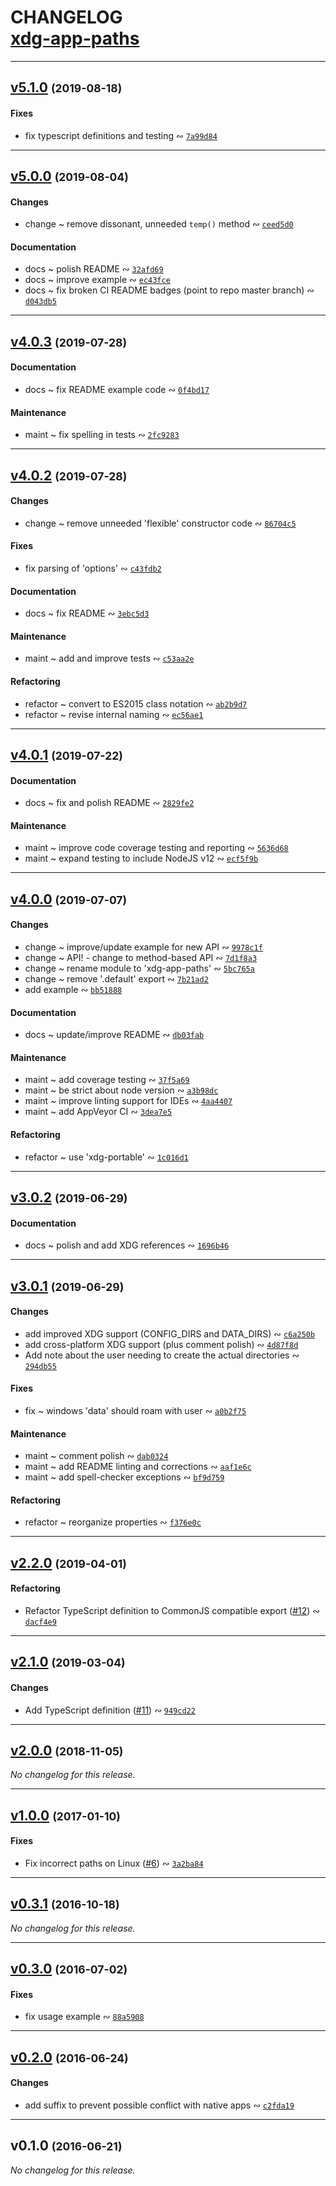 # CHANGELOG <br/> [xdg-app-paths](https://github.com/rivy/js.xdg-app-paths)

---

## [v5.1.0](https://github.com/rivy/js.xdg-app-paths/compare/v5.0.0...v5.1.0) <small>(2019-08-18)</small>

#### Fixes

* fix typescript definitions and testing &ac; [`7a99d84`](https://github.com/rivy/js.xdg-app-paths/commit/7a99d84f6667133b455437bafbed8a9298d4b35c)

---

## [v5.0.0](https://github.com/rivy/js.xdg-app-paths/compare/v4.0.3...v5.0.0) <small>(2019-08-04)</small>

#### Changes

* change ~ remove dissonant, unneeded `temp()` method &ac; [`ceed5d0`](https://github.com/rivy/js.xdg-app-paths/commit/ceed5d077fe403784122d88b0444a0469090515d)

#### Documentation

* docs ~ polish README &ac; [`32afd69`](https://github.com/rivy/js.xdg-app-paths/commit/32afd69ff694eeb4eb27f4b93558203c738fe947)
* docs ~ improve example &ac; [`ec43fce`](https://github.com/rivy/js.xdg-app-paths/commit/ec43fceeaa747084ebb8584bd4180ac9c2635a42)
* docs ~ fix broken CI README badges (point to repo master branch) &ac; [`d043db5`](https://github.com/rivy/js.xdg-app-paths/commit/d043db5229874faaa78f7f6e191c5cbe0cefbfe4)

---

## [v4.0.3](https://github.com/rivy/js.xdg-app-paths/compare/v4.0.2...v4.0.3) <small>(2019-07-28)</small>

#### Documentation

* docs ~ fix README example code &ac; [`0f4bd17`](https://github.com/rivy/js.xdg-app-paths/commit/0f4bd176c09044f3444549ea2976281b64e435f1)

#### Maintenance

* maint ~ fix spelling in tests &ac; [`2fc9283`](https://github.com/rivy/js.xdg-app-paths/commit/2fc9283b78cc90721aaa855b56401eb41801aede)

---

## [v4.0.2](https://github.com/rivy/js.xdg-app-paths/compare/v4.0.1...v4.0.2) <small>(2019-07-28)</small>

#### Changes

* change ~ remove unneeded 'flexible' constructor code &ac; [`86704c5`](https://github.com/rivy/js.xdg-app-paths/commit/86704c5ee0f86638184c4a8813a78d3a8577064f)

#### Fixes

* fix parsing of 'options' &ac; [`c43fdb2`](https://github.com/rivy/js.xdg-app-paths/commit/c43fdb2fe20e83dc987f62e5023ca6a148e682cb)

#### Documentation

* docs ~ fix README &ac; [`3ebc5d3`](https://github.com/rivy/js.xdg-app-paths/commit/3ebc5d3b2071d99b8555400b7a33d4d483c910a0)

#### Maintenance

* maint ~ add and improve tests &ac; [`c53aa2e`](https://github.com/rivy/js.xdg-app-paths/commit/c53aa2e69e7a554c7af405c48cb82bec5efbfe17)

#### Refactoring

* refactor ~ convert to ES2015 class notation &ac; [`ab2b9d7`](https://github.com/rivy/js.xdg-app-paths/commit/ab2b9d73b6aa4f85b2d13b44ad936978a9e5a196)
* refactor ~ revise internal naming &ac; [`ec56ae1`](https://github.com/rivy/js.xdg-app-paths/commit/ec56ae12f9b7b2e1656fb466ae508e74f58e6d08)

---

## [v4.0.1](https://github.com/rivy/js.xdg-app-paths/compare/v4.0.0...v4.0.1) <small>(2019-07-22)</small>

#### Documentation

* docs ~ fix and polish README &ac; [`2829fe2`](https://github.com/rivy/js.xdg-app-paths/commit/2829fe2a15bfa07b8fbe107318e9b96f108381b7)

#### Maintenance

* maint ~ improve code coverage testing and reporting &ac; [`5636d68`](https://github.com/rivy/js.xdg-app-paths/commit/5636d683382ebfc01ec6fef42a931d4ffc71b83a)
* maint ~ expand testing to include NodeJS v12 &ac; [`ecf5f9b`](https://github.com/rivy/js.xdg-app-paths/commit/ecf5f9b268d4b301f4b0b100222a5898960f45a5)

---

## [v4.0.0](https://github.com/rivy/js.xdg-app-paths/compare/v3.0.2...v4.0.0) <small>(2019-07-07)</small>

#### Changes

* change ~ improve/update example for new API &ac; [`9978c1f`](https://github.com/rivy/js.xdg-app-paths/commit/9978c1f8d59e8c3bfac69a010bc3cc1f3a726ea5)
* change ~ API! - change to method-based API &ac; [`7d1f8a3`](https://github.com/rivy/js.xdg-app-paths/commit/7d1f8a3bb19f5fdcc68a2ef507d7a8a047bef0d2)
* change ~ rename module to 'xdg-app-paths' &ac; [`5bc765a`](https://github.com/rivy/js.xdg-app-paths/commit/5bc765a954ccb26688b6c6e24f869619b6df2303)
* change ~ remove '.default' export &ac; [`7b21ad2`](https://github.com/rivy/js.xdg-app-paths/commit/7b21ad2b97cdafc4221ec5e91b6e06d88941f0f2)
* add example &ac; [`bb51888`](https://github.com/rivy/js.xdg-app-paths/commit/bb51888e82732d78f835e8a6d61fc4b491ff9b6a)

#### Documentation

* docs ~ update/improve README &ac; [`db03fab`](https://github.com/rivy/js.xdg-app-paths/commit/db03fab57d35f09a4fec1383bb259ff7afc0f57d)

#### Maintenance

* maint ~ add coverage testing &ac; [`37f5a69`](https://github.com/rivy/js.xdg-app-paths/commit/37f5a693dce722d7c4e32f7b189c51779e9937bf)
* maint ~ be strict about node version &ac; [`a3b98dc`](https://github.com/rivy/js.xdg-app-paths/commit/a3b98dc1f14d820e24d230ab0515f42702483ef5)
* maint ~ improve linting support for IDEs &ac; [`4aa4407`](https://github.com/rivy/js.xdg-app-paths/commit/4aa4407e916ded94b89418f624d4c7f74befd7d2)
* maint ~ add AppVeyor CI &ac; [`3dea7e5`](https://github.com/rivy/js.xdg-app-paths/commit/3dea7e5e7811fb48dacac4c19d15e1b7c0ffe3c5)

#### Refactoring

* refactor ~ use 'xdg-portable' &ac; [`1c016d1`](https://github.com/rivy/js.xdg-app-paths/commit/1c016d19b1b7f47d9f368d4b1a14e5effa7c8f48)

---

## [v3.0.2](https://github.com/rivy/js.xdg-app-paths/compare/v3.0.1...v3.0.2) <small>(2019-06-29)</small>

#### Documentation

* docs ~ polish and add XDG references &ac; [`1696b46`](https://github.com/rivy/js.xdg-app-paths/commit/1696b462d336a047b5041685b4fade914eeebd6a)

---

## [v3.0.1](https://github.com/rivy/js.xdg-app-paths/compare/v2.2.0...v3.0.1) <small>(2019-06-29)</small>

#### Changes

* add improved XDG support (CONFIG_DIRS and DATA_DIRS) &ac; [`c6a250b`](https://github.com/rivy/js.xdg-app-paths/commit/c6a250bdcb899b83179b2414b9f5607fbf0e29bc)
* add cross-platform XDG support (plus comment polish) &ac; [`4d87f8d`](https://github.com/rivy/js.xdg-app-paths/commit/4d87f8d06d39a3c87d8dc49b5b00a720fbcf75e7)
* Add note about the user needing to create the actual directories &ac; [`294db55`](https://github.com/rivy/js.xdg-app-paths/commit/294db5514d82a39424b4325d8e59879241174365)

#### Fixes

* fix ~ windows 'data' should roam with user &ac; [`a0b2f75`](https://github.com/rivy/js.xdg-app-paths/commit/a0b2f75b9a6ff09a74b2e49899863e844257c885)

#### Maintenance

* maint ~ comment polish &ac; [`dab0324`](https://github.com/rivy/js.xdg-app-paths/commit/dab0324f2302eb87a7631044c4a997b935583dcd)
* maint ~ add README linting and corrections &ac; [`aaf1e6c`](https://github.com/rivy/js.xdg-app-paths/commit/aaf1e6ca0b7407a095adbf1877b6fd5c85061eac)
* maint ~ add spell-checker exceptions &ac; [`bf9d759`](https://github.com/rivy/js.xdg-app-paths/commit/bf9d7595a99f9eae2c8db1e05d504cc912b5baaf)

#### Refactoring

* refactor ~ reorganize properties &ac; [`f376e0c`](https://github.com/rivy/js.xdg-app-paths/commit/f376e0c142b303a1313710914490ff521b4b9dd7)

---

## [v2.2.0](https://github.com/rivy/js.xdg-app-paths/compare/v2.1.0...v2.2.0) <small>(2019-04-01)</small>

#### Refactoring

* Refactor TypeScript definition to CommonJS compatible export ([#12](https://github.com/rivy/js.xdg-app-paths/issues/12)) &ac; [`dacf4e9`](https://github.com/rivy/js.xdg-app-paths/commit/dacf4e91cf27b1dccf5f2341bb2bec766307de0f)

---

## [v2.1.0](https://github.com/rivy/js.xdg-app-paths/compare/v2.0.0...v2.1.0) <small>(2019-03-04)</small>

#### Changes

* Add TypeScript definition ([#11](https://github.com/rivy/js.xdg-app-paths/issues/11)) &ac; [`949cd22`](https://github.com/rivy/js.xdg-app-paths/commit/949cd224975f15bfeb1fd2d3a2e7ad284d4cbeab)

---

## [v2.0.0](https://github.com/rivy/js.xdg-app-paths/compare/v1.0.0...v2.0.0) <small>(2018-11-05)</small>

*No changelog for this release.*

---

## [v1.0.0](https://github.com/rivy/js.xdg-app-paths/compare/v0.3.1...v1.0.0) <small>(2017-01-10)</small>

#### Fixes

* Fix incorrect paths on Linux ([#6](https://github.com/rivy/js.xdg-app-paths/issues/6)) &ac; [`3a2ba84`](https://github.com/rivy/js.xdg-app-paths/commit/3a2ba84dc8be3103158225b4f0a3bd36ba9288b6)

---

## [v0.3.1](https://github.com/rivy/js.xdg-app-paths/compare/v0.3.0...v0.3.1) <small>(2016-10-18)</small>

*No changelog for this release.*

---

## [v0.3.0](https://github.com/rivy/js.xdg-app-paths/compare/v0.2.0...v0.3.0) <small>(2016-07-02)</small>

#### Fixes

* fix usage example &ac; [`88a5908`](https://github.com/rivy/js.xdg-app-paths/commit/88a5908a9409422fa21cab38a4965701f74281fe)

---

## [v0.2.0](https://github.com/rivy/js.xdg-app-paths/compare/v0.1.0...v0.2.0) <small>(2016-06-24)</small>

#### Changes

* add suffix to prevent possible conflict with native apps &ac; [`c2fda19`](https://github.com/rivy/js.xdg-app-paths/commit/c2fda19d629e56f308c8265506a1baf0c5c7e6dc)

---

## v0.1.0 <small>(2016-06-21)</small>

*No changelog for this release.*
